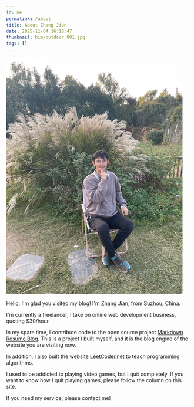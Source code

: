 ```yaml
---
id: me
permalink: /about
title: About Zhang Jian
date: 2025-11-04 16:18:47
thumbnail: him/outdoor_001.jpg
tags: []
---
```


![](../images/him/outdoor_001.jpg)

Hello, I'm glad you visited my blog! I'm Zhang Jian, from Suzhou, China.

I'm currently a freelancer, I take on online web development business, quoting $30/hour.

In my spare time, I contribute code to the open source project [Markdown Resume Blog](https://github.com/resumeblog/markdown-resume-blog).
This is a project I built myself, and it is the blog engine of the website you are visiting now.

In addition, I also built the website [LeetCoder.net](https://leetcoder.net) to teach programming algorithms.

I used to be addicted to playing video games, but I quit completely. If you want to know how I quit playing games, please follow the column on this site.

If you need my service, please contact me!


